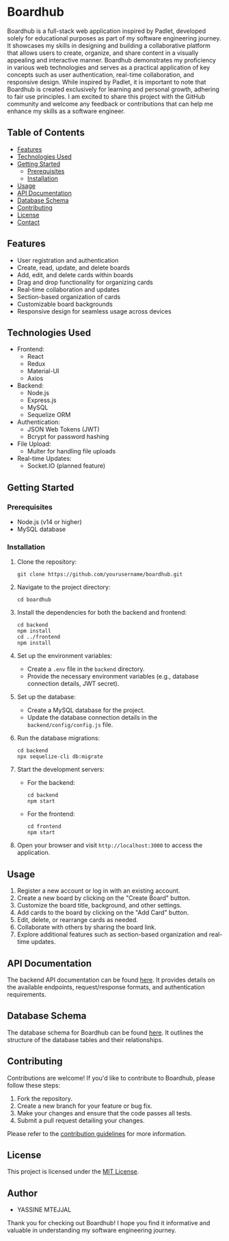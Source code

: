 # Boardhub

Boardhub is a full-stack web application inspired by Padlet, developed solely for educational purposes as part of my software engineering journey. It showcases my skills in designing and building a collaborative platform that allows users to create, organize, and share content in a visually appealing and interactive manner. Boardhub demonstrates my proficiency in various web technologies and serves as a practical application of key concepts such as user authentication, real-time collaboration, and responsive design. While inspired by Padlet, it is important to note that Boardhub is created exclusively for learning and personal growth, adhering to fair use principles. I am excited to share this project with the GitHub community and welcome any feedback or contributions that can help me enhance my skills as a software engineer.

## Table of Contents
- [Features](#features)
- [Technologies Used](#technologies-used)
- [Getting Started](#getting-started)
  - [Prerequisites](#prerequisites)
  - [Installation](#installation)
- [Usage](#usage)
- [API Documentation](#api-documentation)
- [Database Schema](#database-schema)
- [Contributing](#contributing)
- [License](#license)
- [Contact](#contact)

## Features
- User registration and authentication
- Create, read, update, and delete boards
- Add, edit, and delete cards within boards
- Drag and drop functionality for organizing cards
- Real-time collaboration and updates
- Section-based organization of cards
- Customizable board backgrounds
- Responsive design for seamless usage across devices

## Technologies Used
- Frontend:
  - React
  - Redux
  - Material-UI
  - Axios
- Backend:
  - Node.js
  - Express.js
  - MySQL
  - Sequelize ORM
- Authentication:
  - JSON Web Tokens (JWT)
  - Bcrypt for password hashing
- File Upload:
  - Multer for handling file uploads
- Real-time Updates:
  - Socket.IO (planned feature)

## Getting Started

### Prerequisites
- Node.js (v14 or higher)
- MySQL database

### Installation
1. Clone the repository:
   ```
   git clone https://github.com/yourusername/boardhub.git
   ```

2. Navigate to the project directory:
   ```
   cd boardhub
   ```

3. Install the dependencies for both the backend and frontend:
   ```
   cd backend
   npm install
   cd ../frontend
   npm install
   ```

4. Set up the environment variables:
   - Create a `.env` file in the `backend` directory.
   - Provide the necessary environment variables (e.g., database connection details, JWT secret).

5. Set up the database:
   - Create a MySQL database for the project.
   - Update the database connection details in the `backend/config/config.js` file.

6. Run the database migrations:
   ```
   cd backend
   npx sequelize-cli db:migrate
   ```

7. Start the development servers:
   - For the backend:
     ```
     cd backend
     npm start
     ```
   - For the frontend:
     ```
     cd frontend
     npm start
     ```

8. Open your browser and visit `http://localhost:3000` to access the application.

## Usage
1. Register a new account or log in with an existing account.
2. Create a new board by clicking on the "Create Board" button.
3. Customize the board title, background, and other settings.
4. Add cards to the board by clicking on the "Add Card" button.
5. Edit, delete, or rearrange cards as needed.
6. Collaborate with others by sharing the board link.
7. Explore additional features such as section-based organization and real-time updates.

## API Documentation
The backend API documentation can be found [here](API_DOCS.md). It provides details on the available endpoints, request/response formats, and authentication requirements.

## Database Schema
The database schema for Boardhub can be found [here](DATABASE_SCHEMA.md). It outlines the structure of the database tables and their relationships.

## Contributing
Contributions are welcome! If you'd like to contribute to Boardhub, please follow these steps:
1. Fork the repository.
2. Create a new branch for your feature or bug fix.
3. Make your changes and ensure that the code passes all tests.
4. Submit a pull request detailing your changes.

Please refer to the [contribution guidelines](CONTRIBUTING.md) for more information.

## License
This project is licensed under the [MIT License](LICENSE).

## Author
- YASSINE MTEJJAL

Thank you for checking out Boardhub! I hope you find it informative and valuable in understanding my software engineering journey.
